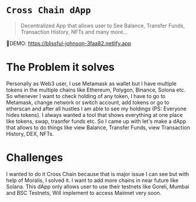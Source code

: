 # `Cross Chain dApp`

> Decentralized App that allows user to See Balance, Transfer Funds, Transaction History, NFTs and many more...

🚀DEMO: https://blissful-johnson-3faa82.netlify.app

# The Problem it solves

Personally as Web3 user, I use Metamask as wallet but I have multiple tokens in the multiple chains like Ethereum, Polygon, Binance, Solona etc. So whenever I want to check holding of any token, I have to go to Metamask, change network or switch account, add tokens or go to etherscan and after all hustles I am able to see my holdings (PS: Everyone hides tokens). I always wanted a tool that shows everything at one place like tokens, swap, trasnfer funds etc. So I came up with let's make a dApp that allows to do things like view Balance, Transfer Funds, view Transaction History, DEX, NFTs.

# Challenges

I wanted to do it Cross Chain because that is major issue I can see but with help of Moralis, I solved it. I want to add more chains in near future like Solana. This dApp only allows user to use their testnets like Goreli, Mumbai and BSC Testnets, Will implement to access Mainnet very soon.